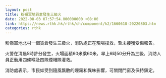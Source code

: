 ```yaml
---
layout: post
title: 粉嶺軍地貨倉發生三級火
date: 2022-08-03 07:57:54.000000000 +08:00
link: https://news.rthk.hk/rthk/ch/component/k2/1660618-20220803.htm
categories: rthk
---
```


粉嶺軍地北村一個貨倉發生三級火，消防處正在現場撲救，暫未接獲受傷報告。

火警在清晨5時許分發生，火場面積60米乘60米，早上6時50分升為三級，消防人員正動用四條喉及四隊煙帽隊灌救。

消防處表示，市民如受到隨風飄散的煙霧和異味影響，可關閉門窗及保持鎮定。
